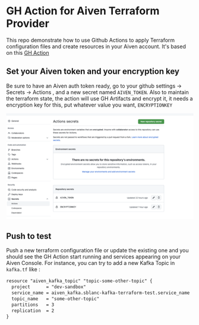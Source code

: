 # GH Action for Aiven Terraform Provider

This repo demonstrate how to use Github Actions to apply Terraform configuration files and create resources in your Aiven account. It's based on this [GH Action](https://github.com/marketplace/actions/terraform_state_artifact) 

## Set your Aiven token and your encryption key

Be sure to have an Aiven auth token ready, go to your github settings -> Secrets -> Actions , and a new secret named `AIVEN_TOKEN`.
Also to maintain the terraform state, the action will use GH Artifacts and encrypt it, it needs a encryption key for this, put whatever value you want, `ENCRYPTIONKEY`

![](secrets.png)

## Push to test

Push a new terraform configuration file or update the existing one and you should see the GH Action start running and services appearing on your Aiven Console.
For instance, you can try to add a new Kafka Topic in `kafka.tf` like : 

```
resource "aiven_kafka_topic" "topic-some-other-topic" {
  project      = "dev-sandbox"
  service_name = aiven_kafka.sblanc-kafka-terraform-test.service_name
  topic_name   = "some-other-topic"
  partitions   = 3
  replication  = 2
}

```



